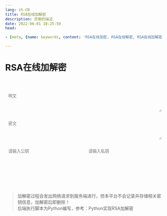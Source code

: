 ```yaml
---
lang: zh-CN   
title: RSA在线加解密  
description: 页面的描述  
date: 2022-06-01 10:25:59  
head:

- [meta, {name: keywords, content: 'RSA在线加密, RSA在线解密, RSA在线加解密'}]

---
```


# RSA在线加解密

<br>
<br>
<label style="display: flex;">
   <textarea class="oead-textarea" placeholder="明文" v-model="plaintext"></textarea>
</label>
<br>
<label style="display: flex;">
   <textarea class="oead-textarea" placeholder="密文" v-model="ciphertext"></textarea>
</label>
<br>
<div style="display: flex;">
   <label for="publicKey"></label>
   <textarea class="oead-textarea" id="publicKey" style="resize: none" placeholder="请输入公钥" v-model="publicKey"></textarea>
   <p>&nbsp;&nbsp;&nbsp;</p>
   <label for="privateKey"></label>
   <textarea class="oead-textarea" id="privateKey" style="resize: none" placeholder="请输入私钥" v-model="privateKey"></textarea>
</div>
<br><br>
<div>
    <M-Button @click="decrypt()" class="oead-decrypt" :isLoading="decryptBtnLoading" text="解密" type="primary"></M-Button>
    &nbsp;&nbsp;
    <M-Button @click="encrypt()" class="oead-encrypt" :isLoading="encryptBtnLoading" text="加密" type="primary"></M-Button>
    &nbsp;&nbsp;
    <M-Button @click="reset()" text="重置"></M-Button>
</div>
<br>

> 加解密过程会发出网络请求到服务端进行，但本平台不会记录并存储相关密钥信息，加解密后即删除！  
> 后端执行脚本为Python编写，参考：<router-link to="../backend/python/Python实现RSA加解密.html">Python实现RSA加解密</router-link>

<script>
export default {
  name: 'RSA',
  data(){
    return {
        plaintext: "",
        ciphertext: "",
        publicKey: "",
        privateKey: "",
        encryptBtnLoading: false,
        decryptBtnLoading: false,
    };
  },
  methods: {
    decrypt() {
        if (!this.privateKey) {
            $warning("私钥不能为空！");
            return;
        }
        if (!this.ciphertext) {
            $warning("密文不能为空！");
            return;
        }
        this.decryptBtnLoading = true;
        $api.rsaDecrypt(this.ciphertext, this.privateKey, (data) => {
            this.plaintext = data;
            this.decryptBtnLoading = false;
        }, () => {
            this.plaintext = "";
            this.decryptBtnLoading = false;
        });
    },
    encrypt() {
        if (!this.publicKey) {
            $warning("公钥不能为空！");
            return;
        }
        if (!this.plaintext) {
            $warning("明文不能为空！");
            return;
        }
        this.encryptBtnLoading = true;
        $api.rsaEncrypt(this.plaintext, this.publicKey, (data) => {
            this.ciphertext = data;
            this.encryptBtnLoading = false;
        }, () => {
            this.ciphertext = "";
            this.encryptBtnLoading = false;
        });
    },
    reset() {
        this.plaintext = "";
        this.ciphertext = "";
        this.publicKey = "";
        this.privateKey = "";
    }
  }
}
</script>

<style scoped>

.oead-input{
    transition: background-color var(--t-color), border-color var(--t-color);
    border-radius: 5px;
    height: 26px;
    color: var(--c-text);
    border: 1px solid var(--c-border);
    outline: none;
    background-color: var(--c-bg);
    padding-left : 0.75em;
}
.oead-textarea{
    /*overflow: hidden;*/
    overflow-wrap: break-word; 
    max-height: 400px;
    min-height: 72px;
    resize: vertical;
    width: 100%;
    max-width: 100%;
    border-radius: 5px;
    outline: none;
    background-color: var(--c-bg);
    transition: background-color var(--t-color),border-color var(--t-color);
    color: var(--c-text);
    padding: 0.75em;
    word-break:break-all;
    border: 1px solid var(--c-border);
}
</style>


<AdsbyGoogle slot="7889564278" layout="in-article"></AdsbyGoogle>

<Comment></Comment>
